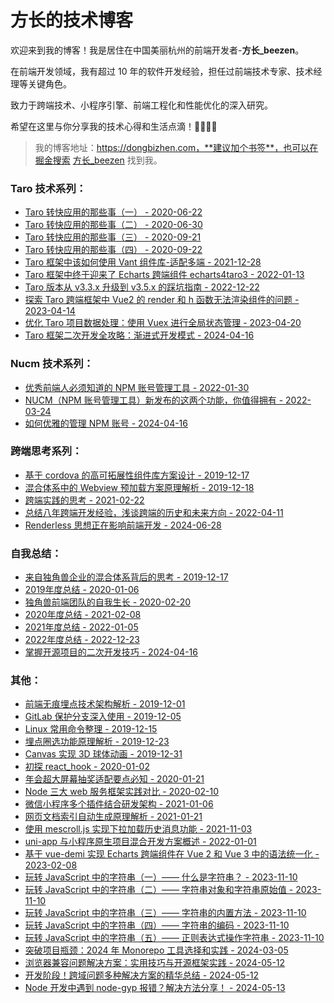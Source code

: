 # 方长的技术博客

欢迎来到我的博客！我是居住在中国美丽杭州的前端开发者-**方长_beezen**。

在前端开发领域，我有超过 10 年的软件开发经验，担任过前端技术专家、技术经理等关键角色。

致力于跨端技术、小程序引擎、前端工程化和性能优化的深入研究。

希望在这里与你分享我的技术心得和生活点滴！💪🏻💪🏻

> 我的博客地址：https://dongbizhen.com，**建议加个书签**，也可以在掘金搜索 [方长_beezen](https://juejin.cn/user/3808364011458759/posts) 找到我。

### Taro 技术系列： 

- [Taro 转快应用的那些事（一） - 2020-06-22](https://dongbizhen.com/posts/4864/) 
- [Taro 转快应用的那些事（二） - 2020-06-30](https://dongbizhen.com/posts/33658/) 
- [Taro 转快应用的那些事（三） - 2020-09-21](https://dongbizhen.com/posts/36611/) 
- [Taro 转快应用的那些事（四） - 2020-09-22](https://dongbizhen.com/posts/57794/) 
- [Taro 框架中该如何使用 Vant 组件库-适配多端 - 2021-12-28](https://dongbizhen.com/posts/23025/) 
- [Taro 框架中终于迎来了 Echarts 跨端组件 echarts4taro3 - 2022-01-13](https://dongbizhen.com/posts/31926/) 
- [Taro 版本从 v3.3.x 升级到 v3.5.x 的踩坑指南 - 2022-12-22](https://dongbizhen.com/posts/61033/) 
- [探索 Taro 跨端框架中 Vue2 的 render 和 h 函数无法渲染组件的问题 - 2023-04-14](https://dongbizhen.com/posts/28373/) 
- [优化 Taro 项目数据处理：使用 Vuex 进行全局状态管理 - 2023-04-20](https://dongbizhen.com/posts/19357/) 
- [Taro 框架二次开发全攻略：渐进式开发模式 - 2024-04-16](https://dongbizhen.com/posts/19741/) 

### Nucm 技术系列： 

- [优秀前端人必须知道的 NPM 账号管理工具 - 2022-01-30](https://dongbizhen.com/posts/1619/) 
- [NUCM（NPM 账号管理工具）新发布的这两个功能，你值得拥有 - 2022-03-24](https://dongbizhen.com/posts/57408/) 
- [如何优雅的管理 NPM 账号 - 2024-04-16](https://dongbizhen.com/posts/15341/) 

### 跨端思考系列： 

- [基于 cordova 的高可拓展性组件库方案设计 - 2019-12-17](https://dongbizhen.com/posts/40365/) 
- [混合体系中的 Webview 预加载方案原理解析 - 2019-12-18](https://dongbizhen.com/posts/20294/) 
- [跨端实践的思考 - 2021-02-22](https://dongbizhen.com/posts/30779/) 
- [总结八年跨端开发经验，浅谈跨端的历史和未来方向 - 2022-04-11](https://dongbizhen.com/posts/25665/) 
- [Renderless 思想正在影响前端开发 - 2024-06-28](https://dongbizhen.com/posts/1721/) 

### 自我总结： 

- [来自独角兽企业的混合体系背后的思考 - 2019-12-17](https://dongbizhen.com/posts/63118/) 
- [2019年度总结 - 2020-01-06](https://dongbizhen.com/posts/50291/) 
- [独角兽前端团队的自我生长 - 2020-02-20](https://dongbizhen.com/posts/53622/) 
- [2020年度总结 - 2021-02-08](https://dongbizhen.com/posts/3693/) 
- [2021年度总结 - 2022-01-05](https://dongbizhen.com/posts/36719/) 
- [2022年度总结 - 2022-12-23](https://dongbizhen.com/posts/19562/) 
- [掌握开源项目的二次开发技巧 - 2024-04-16](https://dongbizhen.com/posts/25000/) 

### 其他： 

- [前端无痕埋点技术架构解析 - 2019-12-01](https://dongbizhen.com/posts/53777/) 
- [GitLab 保护分支深入使用 - 2019-12-05](https://dongbizhen.com/posts/60434/) 
- [Linux 常用命令整理 - 2019-12-15](https://dongbizhen.com/posts/32890/) 
- [埋点圈选功能原理解析 - 2019-12-23](https://dongbizhen.com/posts/35522/) 
- [Canvas 实现 3D 球体动画 - 2019-12-31](https://dongbizhen.com/posts/62011/) 
- [初探 react_hook - 2020-01-02](https://dongbizhen.com/posts/36288/) 
- [年会超大屏幕抽奖适配要点必知 - 2020-01-21](https://dongbizhen.com/posts/8418/) 
- [Node 三大 web 服务框架实践对比 - 2020-02-10](https://dongbizhen.com/posts/18050/) 
- [微信小程序多个插件结合研发架构 - 2021-01-06](https://dongbizhen.com/posts/40549/) 
- [网页文档索引自动生成原理解析 - 2021-01-21](https://dongbizhen.com/posts/56564/) 
- [使用 mescroll.js 实现下拉加载历史消息功能 - 2021-11-03](https://dongbizhen.com/posts/5440/) 
- [uni-app 与小程序原生项目混合开发方案概述 - 2022-01-01](https://dongbizhen.com/posts/54657/) 
- [基于 vue-demi 实现 Echarts 跨端组件在 Vue 2 和 Vue 3 中的语法统一化 - 2023-02-08](https://dongbizhen.com/posts/36583/) 
- [玩转 JavaScript 中的字符串（一）—— 什么是字符串？ - 2023-11-10](https://dongbizhen.com/posts/46062/) 
- [玩转 JavaScript 中的字符串（二）—— 字符串对象和字符串原始值 - 2023-11-10](https://dongbizhen.com/posts/2120/) 
- [玩转 JavaScript 中的字符串（三）—— 字符串的内置方法 - 2023-11-10](https://dongbizhen.com/posts/41635/) 
- [玩转 JavaScript 中的字符串（四）—— 字符串的编码 - 2023-11-10](https://dongbizhen.com/posts/63863/) 
- [玩转 JavaScript 中的字符串（五）—— 正则表达式操作字符串 - 2023-11-10](https://dongbizhen.com/posts/16797/) 
- [突破项目瓶颈：2024 年 Monorepo 工具选择和实践 - 2024-03-05](https://dongbizhen.com/posts/48225/) 
- [浏览器兼容问题解决方案：实用技巧与开源框架实践 - 2024-05-12](https://dongbizhen.com/posts/15335/) 
- [开发阶段！跨域问题多种解决方案的精华总结 - 2024-05-12](https://dongbizhen.com/posts/64096/) 
- [Node 开发中遇到 node-gyp 报错？解决方法分享！ - 2024-05-13](https://dongbizhen.com/posts/1651/) 
